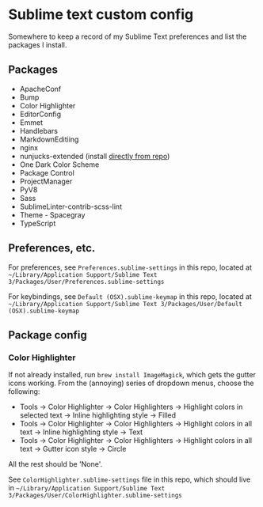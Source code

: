 # Sublime text custom config

Somewhere to keep a record of my Sublime Text preferences and list the packages I install.

## Packages

+ ApacheConf
+ Bump
+ Color Highlighter
+ EditorConfig
+ Emmet
+ Handlebars
+ MarkdownEditiing
+ nginx
+ nunjucks-extended (install [directly from repo](https://github.com/thecodechef/nunjucks-extended))
+ One Dark Color Scheme
+ Package Control
+ ProjectManager
+ PyV8
+ Sass
+ SublimeLinter-contrib-scss-lint
+ Theme - Spacegray
+ TypeScript

## Preferences, etc.

For preferences, see `Preferences.sublime-settings` in this repo, located at `~/Library/Application Support/Sublime Text 3/Packages/User/Preferences.sublime-settings`

For keybindings, see `Default (OSX).sublime-keymap` in this repo, located at `~/Library/Application Support/Sublime Text 3/Packages/User/Default (OSX).sublime-keymap`


## Package config

### Color Highlighter

If not already installed, run `brew install ImageMagick`, which gets the gutter icons working. From the (annoying) series of dropdown menus, choose the following:

+ Tools → Color Highlighter → Color Highlighters → Highlight colors in selected text → Inline highlighting style → Filled
+ Tools → Color Highlighter → Color Highlighters → Highlight colors in all text → Inline highlighting style → Text
+ Tools → Color Highlighter → Color Highlighters → Highlight colors in all text → Gutter icon style → Circle

All the rest should be 'None'.

See `ColorHighlighter.sublime-settings` file in this repo, which should live in `~/Library/Application Support/Sublime Text 3/Packages/User/ColorHighlighter.sublime-settings`
